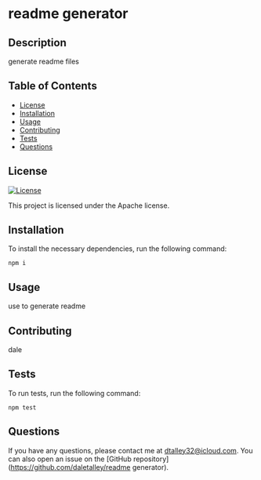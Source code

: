 
# readme generator

## Description

generate readme files

## Table of Contents

- [License](#license)
- [Installation](#installation)
- [Usage](#usage)
- [Contributing](#contributing)
- [Tests](#tests)
- [Questions](#questions)

## License

[![License](https://img.shields.io/badge/License-Apache%202.0-blue.svg)](https://opensource.org/licenses/Apache-2.0)

This project is licensed under the Apache license.

## Installation

To install the necessary dependencies, run the following command:

```
npm i
```

## Usage

use to generate readme

## Contributing

dale

## Tests

To run tests, run the following command:

```
npm test
```

## Questions

If you have any questions, please contact me at dtalley32@icloud.com. You can also open an issue on the [GitHub repository](https://github.com/daletalley/readme generator).
